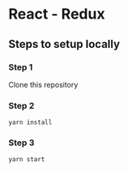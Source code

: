 
# React - Redux

## Steps to setup locally 

### Step 1 
Clone this repository
### Step 2
```yarn install```

### Step 3
```yarn start```

